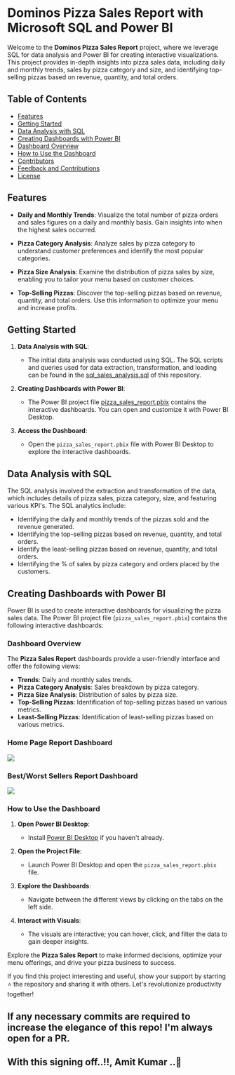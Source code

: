 # Dominos Pizza Sales Report with Microsoft SQL and Power BI

Welcome to the **Dominos Pizza Sales Report** project, where we leverage SQL for data analysis and Power BI for creating interactive visualizations. This project provides in-depth insights into pizza sales data, including daily and monthly trends, sales by pizza category and size, and identifying top-selling pizzas based on revenue, quantity, and total orders.

## Table of Contents

- [Features](#features)
- [Getting Started](#getting-started)
- [Data Analysis with SQL](#data-analysis-with-sql)
- [Creating Dashboards with Power BI](#creating-dashboards-with-power-bi)
- [Dashboard Overview](#dashboard-overview)
- [How to Use the Dashboard](#how-to-use-the-dashboard)
- [Contributors](#contributors)
- [Feedback and Contributions](#feedback-and-contributions)
- [License](#license)

## Features

- **Daily and Monthly Trends**: Visualize the total number of pizza orders and sales figures on a daily and monthly basis. Gain insights into when the highest sales occurred.

- **Pizza Category Analysis**: Analyze sales by pizza category to understand customer preferences and identify the most popular categories.

- **Pizza Size Analysis**: Examine the distribution of pizza sales by size, enabling you to tailor your menu based on customer choices.

- **Top-Selling Pizzas**: Discover the top-selling pizzas based on revenue, quantity, and total orders. Use this information to optimize your menu and increase profits.

## Getting Started

1. **Data Analysis with SQL**:
   - The initial data analysis was conducted using SQL. The SQL scripts and queries used for data extraction, transformation, and loading can be found in the <a href="pizza_sales_analysis.sql">sql_sales_analysis.sql</a> of this repository.

2. **Creating Dashboards with Power BI**:
   - The Power BI project file <a href="pizza_sales_report.pbix">pizza_sales_report.pbix</a> contains the interactive dashboards. You can open and customize it with Power BI Desktop.

3. **Access the Dashboard**:
   - Open the `pizza_sales_report.pbix` file with Power BI Desktop to explore the interactive dashboards.

## Data Analysis with SQL

The SQL analysis involved the extraction and transformation of the data, which includes details of pizza sales, pizza category, size, and featuring various KPI's. The SQL analytics include:
   - Identifying the daily and monthly trends of the pizzas sold and the revenue generated.
   - Identifying the top-selling pizzas based on revenue, quantity, and total orders.
   - Identify the least-selling pizzas based on revenue, quantity, and total orders.
   - Identifying the % of sales by pizza category and orders placed by the customers.

## Creating Dashboards with Power BI

Power BI is used to create interactive dashboards for visualizing the pizza sales data. The Power BI project file (`pizza_sales_report.pbix`) contains the following interactive dashboards:

### Dashboard Overview

The **Pizza Sales Report** dashboards provide a user-friendly interface and offer the following views:

- **Trends**: Daily and monthly sales trends.
- **Pizza Category Analysis**: Sales breakdown by pizza category.
- **Pizza Size Analysis**: Distribution of sales by pizza size.
- **Top-Selling Pizzas**: Identification of top-selling pizzas based on various metrics.
- **Least-Selling Pizzas**: Identification of least-selling pizzas based on various metrics.

### Home Page Report Dashboard
<img src="Dashboards/1_Pizza_Sales_Home_Report_Dashboard.png">

### Best/Worst Sellers Report Dashboard
<img src="Dashboards/2_Best_worst_Sellers_Report_Dashboard.png">

### How to Use the Dashboard

1. **Open Power BI Desktop**:
   - Install [Power BI Desktop](https://powerbi.microsoft.com/desktop/) if you haven't already.

2. **Open the Project File**:
   - Launch Power BI Desktop and open the `pizza_sales_report.pbix` file.

3. **Explore the Dashboards**:
   - Navigate between the different views by clicking on the tabs on the left side.

4. **Interact with Visuals**:
   - The visuals are interactive; you can hover, click, and filter the data to gain deeper insights.


Explore the **Pizza Sales Report** to make informed decisions, optimize your menu offerings, and drive your pizza business to success.

If you find this project interesting and useful, show your support by starring ⭐ the repository and sharing it with others. Let's revolutionize productivity together!

## If any necessary commits are required to increase the elegance of this repo! I'm always open for a PR.

## With this signing off..!!, Amit Kumar ..🤞
